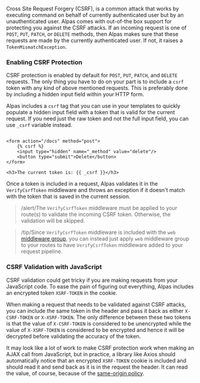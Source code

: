 Cross Site Request Forgery (CSRF), is a common attack that works by executing command on behalf of currently 
authenticated user but by an unauthenticated user. Alpas comes with out-of-the box support for protecting
you against the CSRF attacks. If an incoming request is one of `POST`, `PUT`, `PATCH`, or `DELETE` methods, then
Alpas makes sure that these requests are made by the currently authenticated user. If not, it
raises a `TokenMismatchException`.

### Enabling CSRF Protection

CSRF protection is enabled by default for `POST`, `PUT`, `PATCH`, and `DELETE` requests. The only thing
you have to do on your part is to include a `csrf` token with any kind of above mentioned requests. This is
preferably done by including a hidden input field within your HTTP form.

Alpas includes a `csrf` tag that you can use in your templates to quickly populate a hidden input field
with a token that is valid for the current request. If you need just the raw token and not the full input
field, you can use `_csrf` variable instead.

```twig

<form action="/docs" method="post">
    {% csrf %}
    <input type="hidden" name="_method" value="delete"/>
    <button type="submit">Delete</button>
</form>

<h3>The current token is: {{ _csrf }}</h3>

```

Once a token is included in a request, Alpas validates it in the `VerifyCsrfToken` middleware and throws an 
exception if it doesn't match with the token that is saved in the current session.

>/alert/<span>The `VerifyCsrfToken` middleware must be applied to your route(s) to validate the incoming CSRF token.
>Otherwise, the validation will be skipped.</span>

>/tip/<span>Since `VerifyCsrfToken` middleware is included with the `web`
>[middleware group](/docs/middleware#named-middleware-group), you can instead just apply
>`web` middleware group to your routes to have `VerifyCsrfToken` middleware added to your request pipeline.</span>


### CSRF Validation with JavaScript

CSRF validation could get tricky if you are making requests from your JavaScript code. To ease the pain
of figuring out everything, Alpas includes an encrypted token `XSRF-TOKEN` in the cookie.

When making a request that needs to be validated against CSRF attacks, you can include the same token in the header
and pass it back as either `X-CSRF-TOKEN` or `X-XSRF-TOKEN`. The only difference between these two tokens is that
the value of `X-CSRF-TOKEN` is considered to be unencrypted while the value of `X-XSRF-TOKEN` is considered
to be encrypted and hence it will be decrypted before validating the accuracy of the token.

It may look like a lot of work to make CSRF protection work when making an AJAX call from JavaScript, but
in practice, a library like Axios should automatically notice that an encrypted `XSRF-TOKEN` cookie is
included and should read it and send back as it is in the request the header. It can read the value,
of course, because of the [same-origin policy](https://en.wikipedia.org/wiki/Same-origin_policy).
